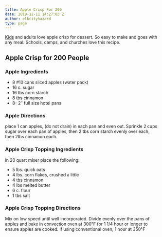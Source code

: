 ```yaml
---
title: Apple Crisp For 200
date: 2019-12-11 14:27:03 Z
author: elkcityhazard
type: page
---
```


[Kids][1] and adults love apple crisp for dessert. So easy to make and goes with any meal. Schools, camps, and churches love this recipe.

## Apple Crisp for 200 People

### Apple Ingredients

  * 8 #10 cans sliced apples (water pack)
  * 16 c. sugar
  * 16 tbs corn starch
  * 8 tbs cinnamon
  * 8- 2&#8243; full size hotel pans

### Apple Directions

place 1 can apples, (do not drain) in each pan and even out. Sprinkle 2 cups sugar over each pan of apples, then 2 tbs corn starch evenly over each, then 2tbs cinnamon each.

### Apple Crisp Topping Ingredients

in 20 quart mixer place the following:

  * 5 lbs. quick oats
  * 4 lbs. corn flakes, crushed a little
  * 4 tbs cinnamon
  * 4 lbs melted butter
  * 6 c. flour
  * 1 tbs salt

### Apple Crisp Topping Directions

Mix on low speed until well incorporated. Divide evenly over the pans of apples and bake in convection oven at 300&#8457; for 1 1/4 hour or longer to ensure apples are cooked. If using conventional oven, 1 hour at 350&#8457;

 [1]: /wordpress/kids-corner-recipes/